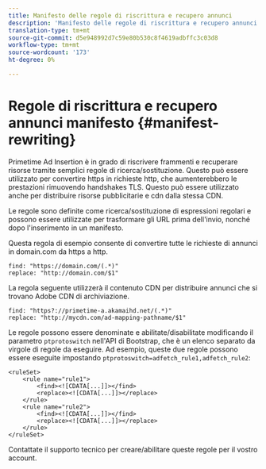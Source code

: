 ```yaml
---
title: Manifesto delle regole di riscrittura e recupero annunci
description: 'Manifesto delle regole di riscrittura e recupero annunci '
translation-type: tm+mt
source-git-commit: d5e948992d7c59e80b530c8f4619adbffc3c03d8
workflow-type: tm+mt
source-wordcount: '173'
ht-degree: 0%

---
```



# Regole di riscrittura e recupero annunci manifesto {#manifest-rewriting}

Primetime  Ad Insertion è in grado di riscrivere frammenti e recuperare risorse tramite semplici regole di ricerca/sostituzione.  Questo può essere utilizzato per convertire https in richieste http, che aumenterebbero le prestazioni rimuovendo handshakes TLS.  Questo può essere utilizzato anche per distribuire risorse pubblicitarie e cdn dalla stessa CDN.

Le regole sono definite come ricerca/sostituzione di espressioni regolari e possono essere utilizzate per trasformare gli URL prima dell&#39;invio, nonché dopo l&#39;inserimento in un manifesto.

Questa regola di esempio consente di convertire tutte le richieste di annunci in domain.com da https a http.

```
find: "https://domain.com/(.*)"
replace: "http://domain.com/$1"
```

La regola seguente utilizzerà il contenuto CDN per distribuire annunci che si trovano  Adobe  CDN di archiviazione.

```
find: "https?://primetime-a.akamaihd.net/(.*)"
replace: "http://mycdn.com/ad-mapping-pathname/$1"
```

Le regole possono essere denominate e abilitate/disabilitate modificando il parametro `ptprotoswitch` nell&#39;API di Bootstrap, che è un elenco separato da virgole di regole da eseguire.  Ad esempio, queste due regole possono essere eseguite impostando `ptprotoswitch=adfetch_rule1,adfetch_rule2`:

```
<ruleSet>
    <rule name="rule1">
        <find><![CDATA[...]]></find>
        <replace><![CDATA[...]]></replace>
    </rule>
    <rule name="rule2">
        <find><![CDATA[...]]></find>
        <replace><![CDATA[...]]></replace>
    </rule>
</ruleSet>
```

Contattate il supporto tecnico per creare/abilitare queste regole per il vostro account.